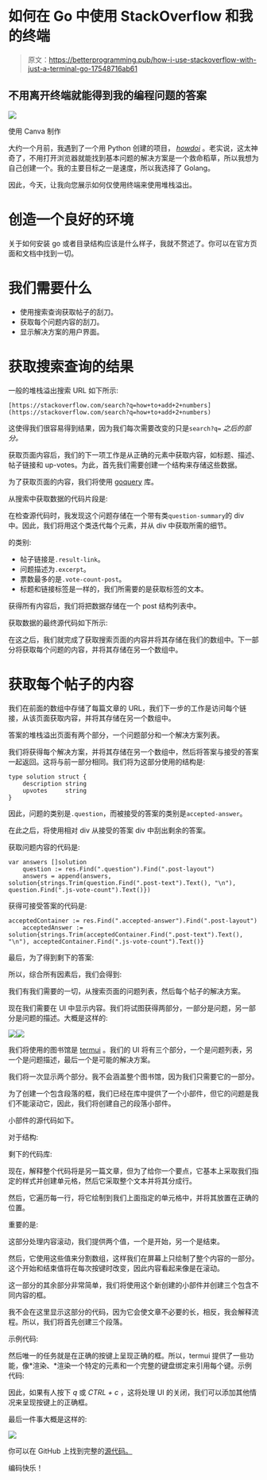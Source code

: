 # 如何在 Go 中使用 StackOverflow 和我的终端

> 原文：<https://betterprogramming.pub/how-i-use-stackoverflow-with-just-a-terminal-go-17548716ab61>

## 不用离开终端就能得到我的编程问题的答案

![](img/1325ec078513d84861387021b252a6fb.png)

使用 Canva 制作

大约一个月前，我遇到了一个用 Python 创建的项目， [*howdoi*](https://github.com/gleitz/howdoi) 。老实说，这太神奇了，不用打开浏览器就能找到基本问题的解决方案是一个救命稻草，所以我想为自己创建一个。我的主要目标之一是速度，所以我选择了 Golang。

因此，今天，让我向您展示如何仅使用终端来使用堆栈溢出。

# 创造一个良好的环境

关于如何安装 go 或者目录结构应该是什么样子，我就不赘述了。你可以在官方页面和文档中找到一切。

# 我们需要什么

*   使用搜索查询获取帖子的刮刀。
*   获取每个问题内容的刮刀。
*   显示解决方案的用户界面。

# 获取搜索查询的结果

一般的堆栈溢出搜索 URL 如下所示:

```
[https://stackoverflow.com/search?q=how+to+add+2+numbers](https://stackoverflow.com/search?q=how+to+add+2+numbers)
```

这使得我们很容易得到结果，因为我们每次需要改变的只是`search?q=` *之后的部分。*

获取页面内容后，我们的下一项工作是从正确的元素中获取内容，如标题、描述、帖子链接和 up-votes。为此，首先我们需要创建一个结构来存储这些数据。

为了获取页面的内容，我们将使用 [goquery](https://github.com/PuerkitoBio/goquery) 库。

从搜索中获取数据的代码片段是:

在检查源代码时，我发现这个问题存储在一个带有类`question-summary`的 div 中。因此，我们将用这个类迭代每个元素，并从 div 中获取所需的细节。

的类别:

*   帖子链接是`.result-link`。
*   问题描述为`.excerpt`。
*   票数最多的是`.vote-count-post`。
*   标题和链接标签是一样的，我们所需要的是获取标签的文本。

获得所有内容后，我们将把数据存储在一个 post 结构列表中。

获取数据的最终源代码如下所示:

在这之后，我们就完成了获取搜索页面的内容并将其存储在我们的数组中。下一部分将获取每个问题的内容，并将其存储在另一个数组中。

# 获取每个帖子的内容

我们在前面的数组中存储了每篇文章的 URL，我们下一步的工作是访问每个链接，从该页面获取内容，并将其存储在另一个数组中。

答案的堆栈溢出页面有两个部分，一个问题部分和一个解决方案列表。

我们将获得每个解决方案，并将其存储在另一个数组中，然后将答案与接受的答案一起返回。这将与前一部分相同。我们将为这部分使用的结构是:

```
type solution struct {
	description string
	upvotes     string
}
```

因此，问题的类别是`.question`，而被接受的答案的类别是`accepted-answer`。

在此之后，将使用相对 div 从接受的答案 div 中刮出剩余的答案。

获取问题内容的代码是:

```
var answers []solution
	question := res.Find(".question").Find(".post-layout")
	answers = append(answers, solution{strings.Trim(question.Find(".post-text").Text(), "\n"), question.Find(".js-vote-count").Text()})
```

获得可接受答案的代码是:

```
acceptedContainer := res.Find(".accepted-answer").Find(".post-layout")
	acceptedAnswer := solution{strings.Trim(acceptedContainer.Find(".post-text").Text(), "\n"), acceptedContainer.Find(".js-vote-count").Text()}
```

最后，为了得到剩下的答案:

所以，综合所有因素后，我们会得到:

我们有我们需要的一切，从搜索页面的问题列表，然后每个帖子的解决方案。

现在我们需要在 UI 中显示内容。我们将试图获得两部分，一部分是问题，另一部分是问题的描述。大概是这样的:

![](img/50d569b7c364a1a11be6ea239ee0ec26.png)![](img/12893415317d138548739b54d3044a73.png)

我们将使用的图书馆是 [termui](https://github.com/gizak/termui) 。我们的 UI 将有三个部分，一个是问题列表，另一个是问题描述，最后一个是可能的解决方案。

我们将一次显示两个部分。我不会涵盖整个图书馆，因为我们只需要它的一部分。

为了创建一个包含段落的框，我们已经在库中提供了一个小部件，但它的问题是我们不能滚动它，因此，我们将创建自己的段落小部件。

小部件的源代码如下。

对于结构:

剩下的代码库:

现在，解释整个代码将是另一篇文章，但为了给你一个要点，它基本上采取我们指定的样式并创建单元格，然后它采取整个文本并将其分成行。

然后，它遍历每一行，将它绘制到我们上面指定的单元格中，并将其放置在正确的位置。

重要的是:

这部分处理内容滚动，我们提供两个值，一个是开始，另一个是结束。

然后，它使用这些值来分割数组，这样我们在屏幕上只绘制了整个内容的一部分。这个开始和结束值将在每次按键时改变，因此内容看起来像是在滚动。

这一部分的其余部分非常简单，我们将使用这个新创建的小部件并创建三个包含不同内容的框。

我不会在这里显示这部分的代码，因为它会使文章不必要的长，相反，我会解释流程。所以，我们将首先创建三个段落。

示例代码:

然后唯一的任务就是在正确的按键上呈现正确的框。所以，termui 提供了一些功能，像*渲染、*渲染一个特定的元素和一个完整的键盘绑定来引用每个键。示例代码:

因此，如果有人按下 *q* 或 *CTRL + c* ，这将处理 UI 的关闭，我们可以添加其他情况来呈现按键上的正确框。

最后一件事大概是这样的:

![](img/c145fd481f881c00b1476b48e039f5b5.png)

你可以在 GitHub 上找到完整的[源代码。](https://github.com/pr4k/howto)

编码快乐！